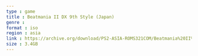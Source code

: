 ```yaml
---
type : game
title : Beatmania II DX 9th Style (Japan)
genre : 
format : iso
region : asia
link : https://archive.org/download/PS2-ASIA-ROMS321COM/Beatmania%20II%20DX%209th%20Style%20%28Japan%29.7z
size : 3.4GB
---
```

